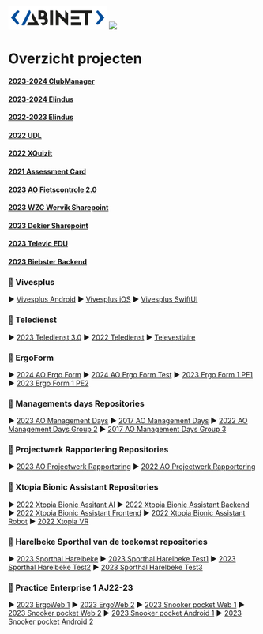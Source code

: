 <img src="logo.png" width="200"> <img src="https://www.vives.be/themes/custom/vives/logo.svg" width="125">

# Overzicht projecten                                                                         

#### [2023-2024 ClubManager](https://github.com/AbinetVives/ClubManager)
#### [2023-2024 Elindus](https://github.com/AbinetVives/2023-2024-Elindus)
#### [2022-2023 Elindus](https://github.com/AbinetVives/elindus)
#### [2022 UDL](https://github.com/AbinetVives/udl)
#### [2022 XQuizit](https://github.com/AbinetVives/xQuizIT)
#### [2021 Assessment Card](https://github.com/AbinetVives/assessment-card)
#### [2023 AO Fietscontrole 2.0](https://github.com/AbinetVives/2023AO-Fietscontrole2.0.git)
#### [2023 WZC Wervik Sharepoint](https://github.com/AbinetVives/2023-WZC-Wervik)
#### [2023 Dekier Sharepoint](https://github.com/AbinetVives/2023-DeKier)
#### [2023 Televic EDU](https://github.com/AbinetVives/23_24_TelevicEDU)
#### [2023 Biebster Backend](https://github.com/AbinetVives/BibsterBackend)


### 📁 Vivesplus
► [Vivesplus Android](https://github.com/AbinetVives/Vivesplus-android)
► [Vivesplus iOS](https://github.com/AbinetVives/Vivesplus-ios)
► [Vivesplus SwiftUI](https://github.com/AbinetVives/vivesplus_swiftUI)


### 📁 Teledienst
► [2023 Teledienst 3.0](https://github.com/AbinetVives/23_24_Teledienst3.0)
► [2022 Teledienst](https://github.com/AbinetVives/teledienst)
► [Televestiaire](https://github.com/AbinetVives/televestiaire)

### 📁 ErgoForm
► [2024 AO Ergo Form](https://github.com/AbinetVives/ErgoForm-AO2324)
► [2024 AO Ergo Form Test](https://github.com/AbinetVives/ErgoForm-AO2324-Test)
► [2023 Ergo Form 1 PE1](https://github.com/AbinetVives/2023-ergo-web1)
► [2023 Ergo Form 1 PE2](https://github.com/AbinetVives/2023-ergo-web2)

### 📁 Managements days Repositories </span>
► [2023 AO Management Days](https://github.com/AbinetVives/2023AO-ManagementDays.git)
► [2017 AO Management Days](https://github.com/AbinetVives/2017-management-days)
► [2022 AO Management Days Group 2](https://github.com/AbinetVives/2022-management-days-g2)
► [2017 AO Management Days Group 3](https://github.com/AbinetVives/2022-management-days-g3)

### 📁 Projectwerk Rapportering Repositories
► [2023 AO Projectwerk Rapportering](https://github.com/AbinetVives/2023AO-Projectwerk-Rapportering.git)
► [2022 AO Projectwerk Rapportering](https://github.com/AbinetVives/2022-Projectwerk-Rapportering.git)

### 📁 Xtopia Bionic Assistant Repositories
► [2022 Xtopia Bionic Assitant AI](https://github.com/AbinetVives/xtopia-bionic-assistant-ai)
► [2022 Xtopia Bionic Assistant Backend](https://github.com/AbinetVives/xtopia-bionic-assistant-backend)
► [2022 Xtopia Bionic Assistant Frontend](https://github.com/AbinetVives/xtopia-front-end)
► [2022 Xtopia Bionic Assistant Robot](https://github.com/AbinetVives/xtopia-bionic-assistant-robot)
► [2022 Xtopia VR](https://github.com/AbinetVives/xtopia-vr)

### 📁 Harelbeke Sporthal van de toekomst repositories
► [2023 Sporthal Harelbeke](https://github.com/AbinetVives/2023-sporthal-harelbeke)
► [2023 Sporthal Harelbeke Test1](https://github.com/AbinetVives/2023-sporthal-harelbeke-test1)
► [2023 Sporthal Harelbeke Test2](https://github.com/AbinetVives/2023-sporthal-harelbeke-test2)
► [2023 Sporthal Harelbeke Test3](https://github.com/AbinetVives/2023-sporthal-harelbeke-test3)

### 📁 Practice Enterprise 1 AJ22-23
► [2023 ErgoWeb 1](https://github.com/AbinetVives/2023-ergo-web1)
► [2023 ErgoWeb 2](https://github.com/AbinetVives/2023-ergo-web2)
► [2023 Snooker pocket Web 1](https://github.com/AbinetVives/2023-snooker-pocket-1-web)
► [2023 Snooker pocket Web 2](https://github.com/AbinetVives/2023-snooker-pocket-2-web)
► [2023 Snooker pocket Android 1](https://github.com/AbinetVives/2023-snooker-pocket-1-android)
► [2023 Snooker pocket Android 2](https://github.com/AbinetVives/2023-snooker-pocket-2-android)
